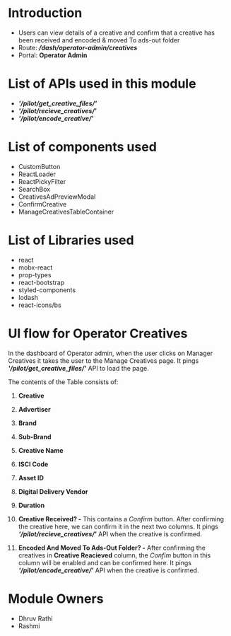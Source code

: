 # Introduction

- Users can view details of a creative and confirm that a creative has been received and encoded & moved To ads-out folder
- Route: **_/dash/operator-admin/creatives_**
- Portal: **Operator Admin**

# List of APIs used in this module

- **_'/pilot/get_creative_files/'_**
- **_'/pilot/recieve_creatives/'_**
- **_'/pilot/encode_creative/'_**

# List of components used

- CustomButton
- ReactLoader
- ReactPickyFilter
- SearchBox
- CreativesAdPreviewModal
- ConfirmCreative
- ManageCreativesTableContainer

# List of Libraries used

- react
- mobx-react
- prop-types
- react-bootstrap
- styled-components
- lodash
- react-icons/bs

# UI flow for Operator Creatives

In the dashboard of Operator admin, when the user clicks on Manager Creatives it takes the user to the Manage Creatives page. It pings **_'/pilot/get_creative_files/'_** API to load the page.

The contents of the Table consists of:

1. **Creative**
2. **Advertiser**
3. **Brand**
4. **Sub-Brand**
5. **Creative Name**
6. **ISCI Code**
7. **Asset ID**
8. **Digital Delivery Vendor**
9. **Duration**
10. **Creative Received? -** This contains a _Confirm_ button. After confirming the creative here, we can confirm it in the next two columns. It pings **_'/pilot/recieve_creatives/'_** API when the creative is confirmed.

11. **Encoded And Moved To Ads-Out Folder? -** After confirming the creatives in **Creative Reacieved** column, the _Confim_ button in this column will be enabled and can be confirmed here. It pings **_'/pilot/encode_creative/'_** API when the creative is confirmed.

# Module Owners

- Dhruv Rathi
- Rashmi
